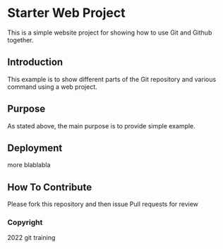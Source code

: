 # Starter Web Project
This is a simple website project for showing how to use Git and Github together.
## Introduction
This example is to show different parts of the Git repository and various command using a web project.
## Purpose
As stated above, the main purpose is to provide simple example.
## Deployment
more blablabla
## How To Contribute
Please fork this repository and then issue Pull requests for review
### Copyright
2022 git training
